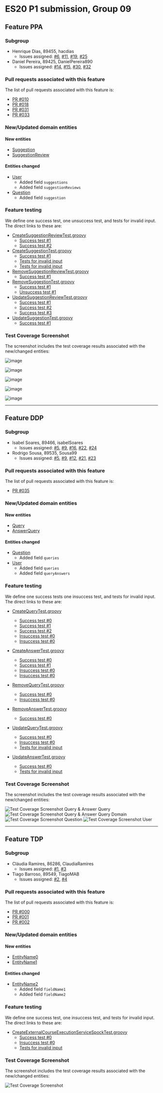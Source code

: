 # ES20 P1 submission, Group 09

## Feature PPA

### Subgroup
  - Henrique Dias, 89455, hacdias
    + Issues assigned: [#6](https://github.com/tecnico-softeng/es20al_09-project/issues/6), [#11](https://github.com/tecnico-softeng/es20al_09-project/issues/11), [#19](https://github.com/tecnico-softeng/es20al_09-project/issues/19), [#25](https://github.com/tecnico-softeng/es20al_09-project/issues/25)
  - Daniel Pereira, 89425, DanielPereira890
    + Issues assigned: [#14](https://github.com/tecnico-softeng/es20al_09-project/issues/14), [#15](https://github.com/tecnico-softeng/es20al_09-project/issues/15), [#30](https://github.com/tecnico-softeng/es20al_09-project/issues/30), [#32](https://github.com/tecnico-softeng/es20al_09-project/issues/32)
 
### Pull requests associated with this feature

The list of pull requests associated with this feature is:

- [PR #010](https://github.com/tecnico-softeng/es20al_09-project/pull/10)
- [PR #018](https://github.com/tecnico-softeng/es20al_09-project/pull/18)
- [PR #031](https://github.com/tecnico-softeng/es20al_09-project/pull/31)
- [PR #033](https://github.com/tecnico-softeng/es20al_09-project/pull/33)

### New/Updated domain entities

#### New entities
 - [Suggestion](https://github.com/tecnico-softeng/es20al_09-project/blob/develop/backend/src/main/java/pt/ulisboa/tecnico/socialsoftware/tutor/suggestions/domain/Suggestion.java)
 - [SuggestionReview](https://github.com/tecnico-softeng/es20al_09-project/blob/develop/backend/src/main/java/pt/ulisboa/tecnico/socialsoftware/tutor/suggestions/domain/SuggestionReview.java)

#### Entities changed
  - [User](https://github.com/tecnico-softeng/es20al_09-project/blob/develop/backend/src/main/java/pt/ulisboa/tecnico/socialsoftware/tutor/user/User.java)
    + Added field `suggestions`
    + Added field `suggestionReviews`
  - [Question](https://github.com/tecnico-softeng/es20al_09-project/blob/develop/backend/src/main/java/pt/ulisboa/tecnico/socialsoftware/tutor/question/domain/Question.java)
    + Added field `suggestion`
 
### Feature testing

We define one success test, one unsuccess test, and tests for invalid input. The direct links to these are:

- [CreateSuggestionReviewTest.groovy](https://github.com/tecnico-softeng/es20al_09-project/blob/develop/backend/src/test/groovy/pt/ulisboa/tecnico/socialsoftware/tutor/suggestions/service/CreateSuggestionReviewTest.groovy)
  - [Success test #1](https://github.com/tecnico-softeng/es20al_09-project/blob/develop/backend/src/test/groovy/pt/ulisboa/tecnico/socialsoftware/tutor/suggestions/service/CreateSuggestionReviewTest.groovy#L100)
  - [Success test #2](https://github.com/tecnico-softeng/es20al_09-project/blob/develop/backend/src/test/groovy/pt/ulisboa/tecnico/socialsoftware/tutor/suggestions/service/CreateSuggestionReviewTest.groovy#L127)
- [CreateSuggestionTest.groovy](https://github.com/tecnico-softeng/es20al_09-project/blob/develop/backend/src/test/groovy/pt/ulisboa/tecnico/socialsoftware/tutor/suggestions/service/CreateSuggestionTest.groovy)
  - [Success test #1](https://github.com/tecnico-softeng/es20al_09-project/blob/develop/backend/src/test/groovy/pt/ulisboa/tecnico/socialsoftware/tutor/suggestions/service/CreateSuggestionTest.groovy#L88)
  - [Tests for invalid input](https://github.com/tecnico-softeng/es20al_09-project/blob/develop/backend/src/test/groovy/pt/ulisboa/tecnico/socialsoftware/tutor/suggestions/service/CreateSuggestionTest.groovy#L108)
  - [Tests for invalid input](https://github.com/tecnico-softeng/es20al_09-project/blob/develop/backend/src/test/groovy/pt/ulisboa/tecnico/socialsoftware/tutor/suggestions/service/CreateSuggestionTest.groovy#L122)
- [RemoveSuggestionReviewTest.groovy](https://github.com/tecnico-softeng/es20al_09-project/blob/develop/backend/src/test/groovy/pt/ulisboa/tecnico/socialsoftware/tutor/suggestions/service/RemoveSuggestionReviewTest.groovy)
  - [Success test #1](https://github.com/tecnico-softeng/es20al_09-project/blob/develop/backend/src/test/groovy/pt/ulisboa/tecnico/socialsoftware/tutor/suggestions/service/RemoveSuggestionReviewTest.groovy#L109)
- [RemoveSuggestionTest.groovy](https://github.com/tecnico-softeng/es20al_09-project/blob/develop/backend/src/test/groovy/pt/ulisboa/tecnico/socialsoftware/tutor/suggestions/service/RemoveSuggestionTest.groovy)
  - [Success test #1](https://github.com/tecnico-softeng/es20al_09-project/blob/develop/backend/src/test/groovy/pt/ulisboa/tecnico/socialsoftware/tutor/suggestions/service/RemoveSuggestionTest.groovy#L87)
  - [Unsuccess test #1](https://github.com/tecnico-softeng/es20al_09-project/blob/develop/backend/src/test/groovy/pt/ulisboa/tecnico/socialsoftware/tutor/suggestions/service/RemoveSuggestionTest.groovy#L96)
- [UpdateSuggestionReviewTest.groovy](https://github.com/tecnico-softeng/es20al_09-project/blob/develop/backend/src/test/groovy/pt/ulisboa/tecnico/socialsoftware/tutor/suggestions/service/UpdateSuggestionReviewTest.groovy)
  - [Success test #1](https://github.com/tecnico-softeng/es20al_09-project/blob/develop/backend/src/test/groovy/pt/ulisboa/tecnico/socialsoftware/tutor/suggestions/service/UpdateSuggestionReviewTest.groovy#L111)
  - [Success test #2](https://github.com/tecnico-softeng/es20al_09-project/blob/develop/backend/src/test/groovy/pt/ulisboa/tecnico/socialsoftware/tutor/suggestions/service/UpdateSuggestionReviewTest.groovy#L127)
  - [Success test #3](https://github.com/tecnico-softeng/es20al_09-project/blob/develop/backend/src/test/groovy/pt/ulisboa/tecnico/socialsoftware/tutor/suggestions/service/UpdateSuggestionReviewTest.groovy#L144)
- [UpdateSuggestionTest.groovy](https://github.com/tecnico-softeng/es20al_09-project/blob/develop/backend/src/test/groovy/pt/ulisboa/tecnico/socialsoftware/tutor/suggestions/service/UpdateSuggestionTest.groovy)
  - [Success test #1](https://github.com/tecnico-softeng/es20al_09-project/blob/develop/backend/src/test/groovy/pt/ulisboa/tecnico/socialsoftware/tutor/suggestions/service/UpdateSuggestionTest.groovy#L86)

### Test Coverage Screenshot

The screenshot includes the test coverage results associated with the new/changed entities:

![image](https://user-images.githubusercontent.com/5447088/76632729-94137380-653b-11ea-8021-466107a36691.png)

![image](https://user-images.githubusercontent.com/5447088/76632751-9a095480-653b-11ea-8af5-7fa3dcf7bbb0.png)

![image](https://user-images.githubusercontent.com/5447088/76632779-a1306280-653b-11ea-8899-7b6d196d3406.png)

![image](https://user-images.githubusercontent.com/5447088/76632839-bd340400-653b-11ea-8833-a52528164a29.png)

![image](https://user-images.githubusercontent.com/5447088/76632866-c8872f80-653b-11ea-8e60-35e9ba9351a1.png)

---

## Feature DDP

### Subgroup
  - Isabel Soares, 89466, isabelSoares
    + Issues assigned: [#5](https://github.com/tecnico-softeng/es20al_09-project/issues/5), [#9](https://github.com/tecnico-softeng/es20al_09-project/issues/9), [#16](https://github.com/tecnico-softeng/es20al_09-project/issues/16), [#22](https://github.com/tecnico-softeng/es20al_09-project/issues/22), [#24](https://github.com/tecnico-softeng/es20al_09-project/issues/24)
  - Rodrigo Sousa, 89535, Sousa99
    + Issues assigned: [#5](https://github.com/tecnico-softeng/es20al_09-project/issues/5), [#9](https://github.com/tecnico-softeng/es20al_09-project/issues/9), [#12](https://github.com/tecnico-softeng/es20al_09-project/issues/12), [#21](https://github.com/tecnico-softeng/es20al_09-project/issues/21), [#23](https://github.com/tecnico-softeng/es20al_09-project/issues/23)
 
### Pull requests associated with this feature

The list of pull requests associated with this feature is:

 - [PR #035](https://github.com/tecnico-softeng/es20al_09-project/pull/35)


### New/Updated domain entities

#### New entities
 - [Query](https://github.com/tecnico-softeng/es20al_09-project/blob/develop/backend/src/main/java/pt/ulisboa/tecnico/socialsoftware/tutor/query/domain/Query.java)
 - [AnswerQuery](https://github.com/tecnico-softeng/es20al_09-project/blob/develop/backend/src/main/java/pt/ulisboa/tecnico/socialsoftware/tutor/query/domain/AnswerQuery.java)

#### Entities changed
 - [Question](https://github.com/tecnico-softeng/es20al_09-project/blob/develop/backend/src/main/java/pt/ulisboa/tecnico/socialsoftware/tutor/question/domain/Question.java)
   + Added field `queries`
 - [User](https://github.com/tecnico-softeng/es20al_09-project/blob/develop/backend/src/main/java/pt/ulisboa/tecnico/socialsoftware/tutor/user/User.java)
   + Added field `queries`
   + Added field `queryAnswers`
 
### Feature testing

We define one success tests one insuccess test, and tests for invalid input. The direct links to these are:

 - [CreateQueryTest.groovy](https://github.com/tecnico-softeng/es20al_09-project/blob/develop/backend/src/test/groovy/pt/ulisboa/tecnico/socialsoftware/tutor/query/service/CreateQueryTest.groovy)
    + [Success test #0](https://github.com/tecnico-softeng/es20al_09-project/blob/develop/backend/src/test/groovy/pt/ulisboa/tecnico/socialsoftware/tutor/query/service/CreateQueryTest.groovy#L126)
    + [Success test #1](https://github.com/tecnico-softeng/es20al_09-project/blob/develop/backend/src/test/groovy/pt/ulisboa/tecnico/socialsoftware/tutor/query/service/CreateQueryTest.groovy#L163)
    + [Success test #2](https://github.com/tecnico-softeng/es20al_09-project/blob/develop/backend/src/test/groovy/pt/ulisboa/tecnico/socialsoftware/tutor/query/service/CreateQueryTest.groovy#L228)
    + [Insuccess test #0](https://github.com/tecnico-softeng/es20al_09-project/blob/develop/backend/src/test/groovy/pt/ulisboa/tecnico/socialsoftware/tutor/query/service/CreateQueryTest.groovy#L286)
    + [Insuccess test #0](https://github.com/tecnico-softeng/es20al_09-project/blob/develop/backend/src/test/groovy/pt/ulisboa/tecnico/socialsoftware/tutor/query/service/CreateQueryTest.groovy#L319)
  
 - [CreateAnswerTest.groovy](https://github.com/tecnico-softeng/es20al_09-project/blob/develop/backend/src/test/groovy/pt/ulisboa/tecnico/socialsoftware/tutor/query/service/CreateAnswerTest.groovy)
    + [Success test #0](https://github.com/tecnico-softeng/es20al_09-project/blob/develop/backend/src/test/groovy/pt/ulisboa/tecnico/socialsoftware/tutor/query/service/CreateAnswerTest.groovy#L103)
    + [Success test #1](https://github.com/tecnico-softeng/es20al_09-project/blob/develop/backend/src/test/groovy/pt/ulisboa/tecnico/socialsoftware/tutor/query/service/CreateAnswerTest.groovy#L132)
    + [Insuccess test #0](https://github.com/tecnico-softeng/es20al_09-project/blob/develop/backend/src/test/groovy/pt/ulisboa/tecnico/socialsoftware/tutor/query/service/CreateAnswerTest.groovy#L178)
    + [Insuccess test #0](https://github.com/tecnico-softeng/es20al_09-project/blob/develop/backend/src/test/groovy/pt/ulisboa/tecnico/socialsoftware/tutor/query/service/CreateAnswerTest.groovy#L197)

 - [RemoveQueryTest.groovy](https://github.com/tecnico-softeng/es20al_09-project/blob/develop/backend/src/test/groovy/pt/ulisboa/tecnico/socialsoftware/tutor/query/service/RemoveQueryTest.groovy)
    + [Success test #0](https://github.com/tecnico-softeng/es20al_09-project/blob/develop/backend/src/test/groovy/pt/ulisboa/tecnico/socialsoftware/tutor/query/service/RemoveQueryTest.groovy#L105)
    + [Insuccess test #0](https://github.com/tecnico-softeng/es20al_09-project/blob/develop/backend/src/test/groovy/pt/ulisboa/tecnico/socialsoftware/tutor/query/service/RemoveQueryTest.groovy#L113)
  
 - [RemoveAnswerTest.groovy](https://github.com/tecnico-softeng/es20al_09-project/blob/develop/backend/src/test/groovy/pt/ulisboa/tecnico/socialsoftware/tutor/query/service/RemoveAnswerTest.groovy)
    + [Success test #0](https://github.com/tecnico-softeng/es20al_09-project/blob/develop/backend/src/test/groovy/pt/ulisboa/tecnico/socialsoftware/tutor/query/service/RemoveAnswerTest.groovy#L114)

 - [UpdateQueryTest.groovy](https://github.com/tecnico-softeng/es20al_09-project/blob/develop/backend/src/test/groovy/pt/ulisboa/tecnico/socialsoftware/tutor/query/service/UpdateQueryTest.groovy)
    + [Success test #0](https://github.com/tecnico-softeng/es20al_09-project/blob/develop/backend/src/test/groovy/pt/ulisboa/tecnico/socialsoftware/tutor/query/service/UpdateQueryTest.groovy#L108)
    + [Insuccess test #0](https://github.com/tecnico-softeng/es20al_09-project/blob/develop/backend/src/test/groovy/pt/ulisboa/tecnico/socialsoftware/tutor/query/service/UpdateQueryTest.groovy#L131)
    + [Tests for invalid input](https://github.com/tecnico-softeng/es20al_09-project/blob/develop/backend/src/test/groovy/pt/ulisboa/tecnico/socialsoftware/tutor/query/service/UpdateQueryTest.groovy#L154)
  
 - [UpdateAnswerTest.groovy](https://github.com/tecnico-softeng/es20al_09-project/blob/develop/backend/src/test/groovy/pt/ulisboa/tecnico/socialsoftware/tutor/query/service/UpdateAnswerTest.groovy)
    + [Success test #0](https://github.com/tecnico-softeng/es20al_09-project/blob/develop/backend/src/test/groovy/pt/ulisboa/tecnico/socialsoftware/tutor/query/service/UpdateAnswerTest.groovy#118)
    + [Tests for invalid input](https://github.com/tecnico-softeng/es20al_09-project/blob/develop/backend/src/test/groovy/pt/ulisboa/tecnico/socialsoftware/tutor/query/service/UpdateAnswerTest.groovy#L138)


### Test Coverage Screenshot

The screenshot includes the test coverage results associated with the new/changed entities:

![Test Coverage Screenshot Query & Answer Query](https://user-images.githubusercontent.com/44942260/76524029-53472c00-6461-11ea-8911-ccc80f92dff8.PNG)
![Test Coverage Screenshot Query & Answer Query Domain](https://user-images.githubusercontent.com/44942260/76524031-53dfc280-6461-11ea-9849-505bc5f2c23d.PNG)
![Test Coverage Screenshot Question](https://user-images.githubusercontent.com/44942260/76524032-53dfc280-6461-11ea-987e-39ac17e14bb8.PNG)
![Test Coverage Screenshot User](https://user-images.githubusercontent.com/44942260/76524033-54785900-6461-11ea-84f6-ef128d8559ff.PNG)

---

## Feature TDP

### Subgroup
  - Cláudia Ramires, 86286, ClaudiaRamires
    + Issues assigned: [#1](https://github.com), [#3](https://github.com)
  - Tiago Barroso, 89549, TiagoMAB
    + Issues assigned: [#2](https://github.com), [#4](https://github.com)
 
### Pull requests associated with this feature

The list of pull requests associated with this feature is:

 - [PR #000](https://github.com)
 - [PR #001](https://github.com)
 - [PR #002](https://github.com)


### New/Updated domain entities

#### New entities
 - [EntityName0](https://github.com)
 - [EntityName1](https://github.com)

#### Entities changed
 - [EntityName2](https://github.com)
   + Added field `fieldName1`
   + Added field `fieldName2`
 
### Feature testing

We define one success test, one insuccess test, and tests for invalid input. The direct links to these are:

 - [CreateExternalCourseExecutionServiceSpockTest.groovy](https://github.com/socialsoftware/quizzes-tutor/blob/31ba9bd5f5ddcbab61f1c4b2daca7331ad099f98/backend/src/test/groovy/pt/ulisboa/tecnico/socialsoftware/tutor/administration/service/CreateExternalCourseExecutionServiceSpockTest.groovy)
    + [Success test #0](https://github.com/socialsoftware/quizzes-tutor/blob/31ba9bd5f5ddcbab61f1c4b2daca7331ad099f98/backend/src/test/groovy/pt/ulisboa/tecnico/socialsoftware/tutor/administration/service/CreateExternalCourseExecutionServiceSpockTest.groovy#L39)
    + [Insuccess test #0](https://github.com/socialsoftware/quizzes-tutor/blob/31ba9bd5f5ddcbab61f1c4b2daca7331ad099f98/backend/src/test/groovy/pt/ulisboa/tecnico/socialsoftware/tutor/administration/service/CreateExternalCourseExecutionServiceSpockTest.groovy#L104)
    + [Tests for invalid input](https://github.com/socialsoftware/quizzes-tutor/blob/31ba9bd5f5ddcbab61f1c4b2daca7331ad099f98/backend/src/test/groovy/pt/ulisboa/tecnico/socialsoftware/tutor/administration/service/CreateExternalCourseExecutionServiceSpockTest.groovy#L145)


### Test Coverage Screenshot

The screenshot includes the test coverage results associated with the new/changed entities:

![Test Coverage Screenshot](https://web.tecnico.ulisboa.pt/~joaofernandoferreira/1920/ES/coverage_ex1.png)
